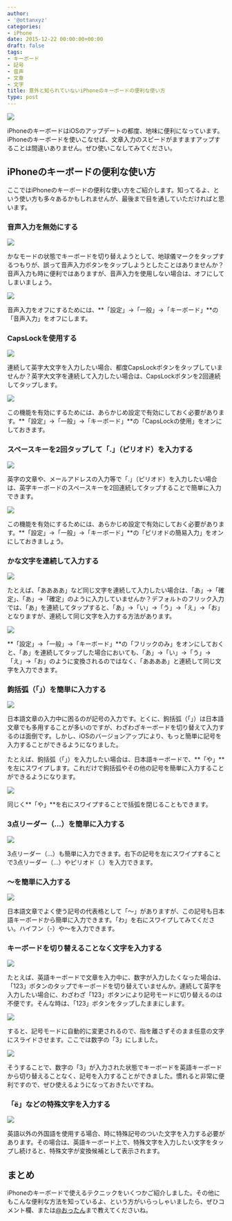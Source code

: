 ```yaml
---
author:
- '@ottanxyz'
categories:
- iPhone
date: 2015-12-22 00:00:00+00:00
draft: false
tags:
- キーボード
- 記号
- 音声
- 文章
- 文字
title: 意外と知られていないiPhoneのキーボードの便利な使い方
type: post
---
```


![](151222-5678cae4b7330-1.jpg)

iPhoneのキーボードはiOSのアップデートの都度、地味に便利になっています。iPhoneのキーボードを使いこなせば、文章入力のスピードがますますアップすることは間違いありません。ぜひ使いこなしてみてください。

## iPhoneのキーボードの便利な使い方

ここではiPhoneのキーボードの便利な使い方をご紹介します。知ってるよ、という使い方も多々あるかもしれませんが、最後まで目を通していただければと思います。

### 音声入力を無効にする

![](151222-5678cae585a44-1.png)

かなモードの状態でキーボードを切り替えようとして、地球儀マークをタップするつもりが、誤って音声入力ボタンをタップしようとしたことはありませんか？音声入力も時に便利ではありますが、音声入力を使用しない場合は、オフにしてしまいましょう。

![](151222-5678cae68f691-1.png)

音声入力をオフにするためには、**「設定」→「一般」→「キーボード」**の「音声入力」をオフにします。

### CapsLockを使用する

![](151222-5678cae79351c-1.png)

連続して英字大文字を入力したい場合、都度CapsLockボタンをタップしていませんか？英字大文字を連続して入力したい場合は、CapsLockボタンを2回連続してタップします。

![](151222-5678cae88cf97-1.png)

この機能を有効にするためには、あらかじめ設定で有効にしておく必要があります。**「設定」→「一般」→「キーボード」**の「CapsLockの使用」をオンにしておきます。

### スペースキーを2回タップして「.」（ピリオド）を入力する

![](151222-5678cae9acb7a-1.png)

英字の文章や、メールアドレスの入力等で「.」（ピリオド）を入力したい場合は、英字キーボードのスペースキーを2回連続してタップすることで簡単に入力できます。

![](151222-5678caea977b0-1.png)

この機能を有効にするためには、あらかじめ設定で有効にしておく必要があります。**「設定」→「一般」→「キーボード」**の「ピリオドの簡易入力」をオンにしておきましょう。

### かな文字を連続して入力する

![](151222-5678caebb0a0e.png)

たとえば、「ああああ」など同じ文字を連続して入力したい場合は、「あ」→「確定」、「あ」→「確定」のように入力していませんか？デフォルトのフリック入力では、「あ」を連続してタップすると、「あ」→「い」→「う」→「え」→「お」となりますが、連続して同じ文字を入力する方法があります。

![](151222-5678caec86e27.png)

**「設定」→「一般」→「キーボード」**の「フリックのみ」をオンにしておくと、「あ」を連続してタップした場合においても、「あ」→「い」→「う」→「え」→「お」のように変換されるのではなく、「ああああ」と連続して同じ文字を入力できます。

### 鉤括弧（「」）を簡単に入力する

![](151222-5678caed8c809.png)

日本語文章の入力中に困るのが記号の入力です。とくに、鉤括弧（「」）は日本語文章でも多用することが多いのですが、わざわざキーボードを切り替えて入力するのは面倒です。しかし、iOSのバージョンアップにより、もっと簡単に記号を入力することができるようになりました。

たとえば、鉤括弧（「」）を入力したい場合は、日本語キーボードで、**「や」**を左にスワイプします。これだけで鉤括弧やその他の記号を簡単に入力することができるようになります。

![](151222-5678caee881c1-1.png)

同じく**「や」**を右にスワイプすることで括弧を閉じることもできます。

### 3点リーダー（…）を簡単に入力する

![](151222-5678caef86e49-1.png)

3点リーダー（…）も簡単に入力できます。右下の記号を左にスワイプすることで3点リーダー（…）やピリオド（.）を入力できます。

### 〜を簡単に入力する

![](151222-5678caf07ddce-1.png)

日本語文章でよく使う記号の代表格として「〜」がありますが、この記号も日本語キーボードから簡単に入力できます。「わ」を右にスワイプしてみてください。ハイフン（-）や〜を入力できます。

### キーボードを切り替えることなく文字を入力する

![](151222-5678d443b943e-1.png)

たとえば、英語キーボードで文章を入力中に、数字が入力したくなった場合は、「123」ボタンのタップでキーボードを切り替えていませんか。連続して英字を入力したい場合に、わざわざ「123」ボタンにより記号モードに切り替えるのは不便です。そんな時は、「123」ボタンをタップしたままにします。

![](151222-5678d444afbf2-1.png)

すると、記号モードに自動的に変更されるので、指を離さずそのまま任意の文字にスライドさせます。ここでは数字の「3」にしました。

![](151222-5678caf392612-1.png)

そうすることで、数字の「3」が入力された状態でキーボードを英語キーボードから切り替えることなく、記号を入力することができました。慣れると非常に便利ですので、ぜひ使えるようになっておきたいですね。

### 「ë」などの特殊文字を入力する

![](151222-5678caf48cc44-1.png)

英語以外の外国語を使用する場合、時に特殊記号のついた文字を入力する必要があります。その場合は、英語キーボード上で、特殊文字を入力したい文字をタップし続けると、特殊文字が変換候補として表示されます。

## まとめ

iPhoneのキーボードで使えるテクニックをいくつかご紹介しました。その他にもこんな便利な方法を知っているよ、という方がいらっしゃいましたら、ぜひコメント欄、または[@おったん](https://twitter.com/ottanxyz)まで教えてくださいね。
